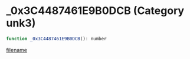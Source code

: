 # _0x3C4487461E9B0DCB (Category unk3)

```js
function _0x3C4487461E9B0DCB(): number
```

[filename](_0x3C4487461E9B0DCB_m.md ':include')